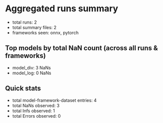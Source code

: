 # Aggregated runs summary

- total runs: 2
- total summary files: 2
- frameworks seen: onnx, pytorch

## Top models by total NaN count (across all runs & frameworks)

- model_div: 3 NaNs
- model_log: 0 NaNs

## Quick stats
- total model-framework-dataset entries: 4
- total NaNs observed: 3
- total Infs observed: 1
- total Errors observed: 0
